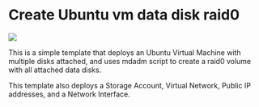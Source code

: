 # Create Ubuntu vm data disk raid0

<a href="https://portal.azure.com/#create/Microsoft.Template/uri/https%3A%2F%2Fraw.githubusercontent.com%2Fgourlaa%2Fazure-quickstart-templates%2Fmaster%2Fdiskraid-ubuntu-vm%2Fazuredeploy.json" target="_blank">
    <img src="http://azuredeploy.net/deploybutton.png"/>
</a>

This is a simple template that deploys an Ubuntu Virtual Machine with multiple disks attached, and uses mdadm script to create a raid0 volume with all attached data disks.

This template also deploys a Storage Account, Virtual Network, Public IP addresses, and a Network Interface.
